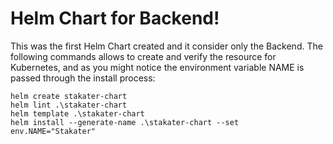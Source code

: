 # Helm Chart for Backend!

This was the first Helm Chart created and it consider only the Backend. The following commands allows to create and verify the resource for Kubernetes, and as you might notice the environment variable NAME is passed through the install process:

```
helm create stakater-chart
helm lint .\stakater-chart
helm template .\stakater-chart
helm install --generate-name .\stakater-chart --set env.NAME="Stakater"
```
